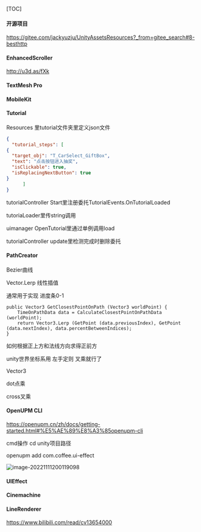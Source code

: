 [TOC]

#### 开源项目

https://gitee.com/jackyuzju/UnityAssetsResources?_from=gitee_search#8-besthttp



#### EnhancedScroller

http://u3d.as/fXk



#### TextMesh Pro



#### MobileKit



#### Tutorial

Resources 里tutorial文件夹里定义json文件



```json
{
  "tutorial_steps": [
{
  "target_obj": "T_CarSelect_GiftBox",
  "text": "点击按钮进入抽奖",
  "isClickable": true,
  "isReplacingNextButton": true
}
      ]
}
```


tutorialController Start里注册委托TutorialEvents.OnTutorialLoaded

tutoriaLoader里传string调用



uimanager OpenTutorial里通过单例调用load



tutorialController update里检测完成时删除委托



#### PathCreator

Bezier曲线

Vector.Lerp 线性插值 

通常用于实现 进度条0-1



```
public Vector3 GetClosestPointOnPath (Vector3 worldPoint) {
    TimeOnPathData data = CalculateClosestPointOnPathData (worldPoint);
    return Vector3.Lerp (GetPoint (data.previousIndex), GetPoint (data.nextIndex), data.percentBetweenIndices);
}

```



如何根据正上方和法线方向求得正前方

unity世界坐标系用 左手定则 叉乘就行了

Vector3

dot点乘

cross叉乘





#### OpenUPM CLI

https://openupm.cn/zh/docs/getting-started.html#%E5%AE%89%E8%A3%85openupm-cli

cmd操作 cd unity项目路径

openupm add com.coffee.ui-effect

![image-20221111200119098](C:\Users\xian\AppData\Roaming\Typora\typora-user-images\image-20221111200119098.png)

#### UIEffect



#### Cinemachine



#### LineRenderer

https://www.bilibili.com/read/cv13654000